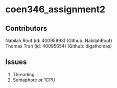 # coen346_assignment2

## Contributors
Nabilah Rouf (id: 40095893) (Github: NabilahRouf)  
Thomas Tran (id: 40095654) (Github: digathomas)  

## Issues
1. Threading
1. Semaphore or 1CPU